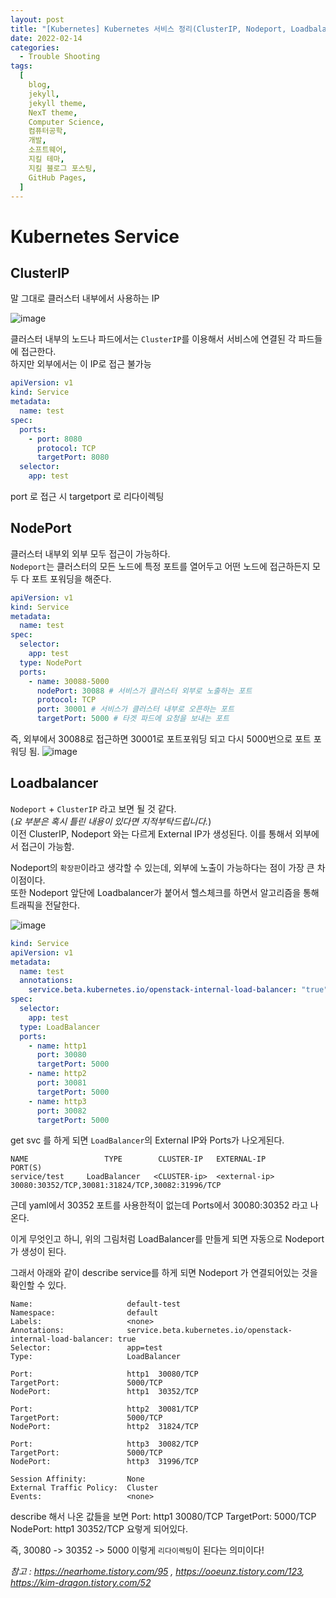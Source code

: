```yaml
---
layout: post
title: "[Kubernetes] Kubernetes 서비스 정리(ClusterIP, Nodeport, Loadbalancer)  "
date: 2022-02-14
categories:
  - Trouble Shooting
tags:
  [
    blog,
    jekyll,
    jekyll theme,
    NexT theme,
    Computer Science,
    컴퓨터공학,
    개발,
    소프트웨어,
    지킬 테마,
    지킬 블로그 포스팅,
    GitHub Pages,
  ]
---
```


# Kubernetes Service

## ClusterIP

말 그대로 클러스터 내부에서 사용하는 IP<br>

![image](https://github.kakaoenterprise.in/storage/user/1003/files/63db84f9-a804-4ed2-82cf-f959fc38be89)

클러스터 내부의 노드나 파드에서는 `ClusterIP`를 이용해서 서비스에 연결된 각 파드들에 접근한다.<br>
하지만 외부에서는 이 IP로 접근 불가능

```yaml
apiVersion: v1
kind: Service
metadata:
  name: test
spec:
  ports:
    - port: 8080
      protocol: TCP
      targetPort: 8080
  selector:
    app: test
```

port 로 접근 시 targetport 로 리다이렉팅

## NodePort

클러스터 내부외 외부 모두 접근이 가능하다.<br>
`Nodeport`는 클러스터의 모든 노드에 특정 포트를 열어두고 어떤 노드에 접근하든지 모두 다 포트 포워딩을 해준다.

```yaml
apiVersion: v1
kind: Service
metadata:
  name: test
spec:
  selector:
    app: test
  type: NodePort
  ports:
    - name: 30088-5000
      nodePort: 30088 # 서비스가 클러스터 외부로 노출하는 포트
      protocol: TCP
      port: 30001 # 서비스가 클러스터 내부로 오픈하는 포트
      targetPort: 5000 # 타겟 파드에 요청을 보내는 포트
```

즉, 외부에서 30088로 접근하면 30001로 포트포워딩 되고 다시 5000번으로 포트 포워딩 됨.
![image](https://github.kakaoenterprise.in/storage/user/1003/files/df1bf0b4-694b-4385-9485-7309f26d5e73)

## Loadbalancer

`Nodeport` + `ClusterIP` 라고 보면 될 것 같다.<br>
(_요 부분은 혹시 틀린 내용이 있다면 지적부탁드립니다._)<br>
이전 ClusterIP, Nodeport 와는 다르게 External IP가 생성된다. 이를 통해서 외부에서 접근이 가능함.

Nodeport의 `확장판`이라고 생각할 수 있는데, 외부에 노출이 가능하다는 점이 가장 큰 차이점이다. <br>
또한 Nodeport 앞단에 Loadbalancer가 붙어서 헬스체크를 하면서 알고리즘을 통해 트래픽을 전달한다.

![image](https://github.kakaoenterprise.in/storage/user/1003/files/c779cbe0-2379-46f7-acc9-10ab043da6d3)

```yaml
kind: Service
apiVersion: v1
metadata:
  name: test
  annotations:
    service.beta.kubernetes.io/openstack-internal-load-balancer: "true"
spec:
  selector:
    app: test
  type: LoadBalancer
  ports:
    - name: http1
      port: 30080
      targetPort: 5000
    - name: http2
      port: 30081
      targetPort: 5000
    - name: http3
      port: 30082
      targetPort: 5000
```

get svc 를 하게 되면 `LoadBalancer`의 External IP와 Ports가 나오게된다.

```
NAME                 TYPE        CLUSTER-IP   EXTERNAL-IP       PORT(S)
service/test     LoadBalancer   <CLUSTER-ip>  <external-ip>  30080:30352/TCP,30081:31824/TCP,30082:31996/TCP
```

근데 yaml에서 30352 포트를 사용한적이 없는데 Ports에서 30080:30352 라고 나온다.

이게 무엇인고 하니, 위의 그림처럼 LoadBalancer를 만들게 되면 자동으로 Nodeport가 생성이 된다.

그래서 아래와 같이 describe service를 하게 되면 Nodeport 가 연결되어있는 것을 확인할 수 있다.

```
Name:                     default-test
Namespace:                default
Labels:                   <none>
Annotations:              service.beta.kubernetes.io/openstack-internal-load-balancer: true
Selector:                 app=test
Type:                     LoadBalancer

Port:                     http1  30080/TCP
TargetPort:               5000/TCP
NodePort:                 http1  30352/TCP

Port:                     http2  30081/TCP
TargetPort:               5000/TCP
NodePort:                 http2  31824/TCP

Port:                     http3  30082/TCP
TargetPort:               5000/TCP
NodePort:                 http3  31996/TCP

Session Affinity:         None
External Traffic Policy:  Cluster
Events:                   <none>
```

describe 해서 나온 값들을 보면
Port: http1 30080/TCP
TargetPort: 5000/TCP
NodePort: http1 30352/TCP
요렇게 되어있다.

즉, 30080 -> 30352 -> 5000 이렇게 `리다이렉팅`이 된다는 의미이다!

_참고 : https://nearhome.tistory.com/95 , https://ooeunz.tistory.com/123, https://kim-dragon.tistory.com/52_
